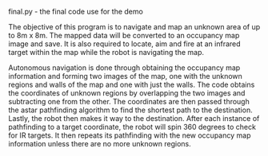 final.py - the final code use for the demo

The objective of this program is to navigate and map an unknown area of up to 8m x 8m. The mapped data will be converted to an occupancy map image and save. It is also required to locate, aim and fire at an infrared target within the map while the robot is navigating the map.

Autonomous navigation is done through obtaining the occupancy map information and forming two images of the map, one with the unknown regions and walls of the map and one with just the walls. The code obtains the coordinates of unknown regions by overlapping the two images and subtracting one from the other. The coordinates are then passed through the astar pathfinding algorithm to find the shortest path to the destination. Lastly, the robot then makes it way to the destination. After each instance of pathfinding to a target coordinate, the robot will spin 360 degrees to check for IR targets. It then repeats its pathfinding with the new occupancy map information unless there are no more unknown regions.
